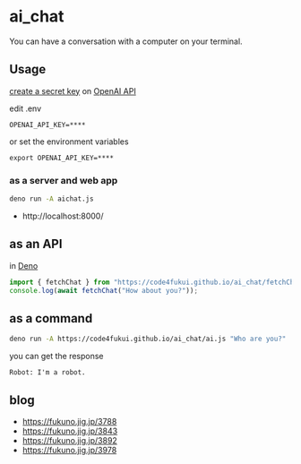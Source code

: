 # ai_chat

You can have a conversation with a computer on your terminal.

## Usage

[create a secret key](https://beta.openai.com/docs/quickstart/build-your-application) on [OpenAI API](https://platform.openai.com/account/api-keys)

edit .env
```
OPENAI_API_KEY=****
```
or set the environment variables
```
export OPENAI_API_KEY=****
```

### as a server and web app

```sh
deno run -A aichat.js
```

- http://localhost:8000/

## as an API

in [Deno](https://deno.land)
```js
import { fetchChat } from "https://code4fukui.github.io/ai_chat/fetchChat.js"
console.log(await fetchChat("How about you?"));
```

## as a command

```sh
deno run -A https://code4fukui.github.io/ai_chat/ai.js "Who are you?"
```

you can get the response
```
Robot: I'm a robot.
```

## blog

- https://fukuno.jig.jp/3788
- https://fukuno.jig.jp/3843
- https://fukuno.jig.jp/3892
- https://fukuno.jig.jp/3978
